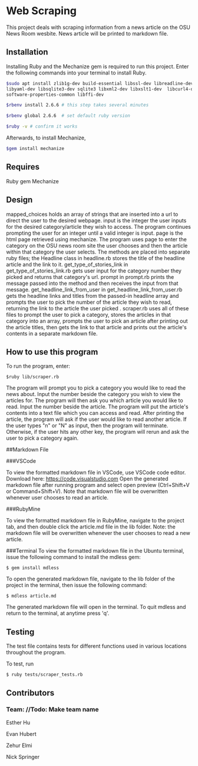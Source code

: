 # Web Scraping
This project deals with scraping information from a news article on the OSU News Room wesbite. News article will be printed to markdown file.
## Installation

Installing Ruby and the Mechanize gem is required to run this project. Enter the following commands into your terminal to install Ruby.

```bash
$sudo apt install zlib1g-dev build-essential libssl-dev libreadline-dev
libyaml-dev libsqlite3-dev sqlite3 libxml2-dev libxslt1-dev  libcurl4-openssl-dev
software-properties-common libffi-dev

$rbenv install 2.6.6 # this step takes several minutes

$rbenv global 2.6.6  # set default ruby version

$ruby -v # confirm it works
```
Afterwards, to install Mechanize,
```bash
$gem install mechanize
```
## Requires
Ruby gem Mechanize

## Design
mapped_choices holds an array of strings that are inserted into a url to direct the user to the desired webpage. input is the integer the user inputs for the desired category/article they wish to access. The program continues prompting the user for an integer until a valid integer is input. page is the html page retrieved using mechanize. The program uses page to enter the category on the OSU news room site the user chooses and then the article within that category the user selects. The methods are placed into separate ruby files; the Headline class in headline.rb stores the title of the headline article and the link to it. get_type_of_stories_link in get_type_of_stories_link.rb gets user input for the category number they picked and returns that category's url. prompt in prompt.rb prints the message passed into the method and then receives the input from that message. get_headline_link_from_user in  get_headline_link_from_user.rb gets the headline links and titles from the passed-in headline array and prompts the user to pick the number of the article they wish to read, returning the link to the article the user picked . scraper.rb uses all of these files to prompt the user to pick a category, stores the articles in that category into an array, prompts the user to pick an article after printing out the article titles, then gets the link to that article and prints out the article's contents in a separate markdown file.
  
## How to use this program

To run the program, enter:

```
$ruby lib/scraper.rb
```

The program will prompt you to pick a category you would like to read the news about. Input the number beside the category you wish to view the articles for.
The program will then ask you which article you would like to read. Input the number beside the article. The program will put the article's contents into a text file which you can access and read. After printing the article, the program will ask if the user would like to read another article. If the user types "n" or "N" as input, then the program will terminate. Otherwise, if the user hits any other key, the program will rerun and ask the user to pick a category again.

##Markdown File

###VSCode

To view the formatted markdown file in VSCode, use VSCode code editor. Download here: https://code.visualstudio.com
Open the generated markdown file after running program and select open preview (Ctrl+Shift+V or Command+Shift+V).
Note that markdown file will be overwritten whenever user chooses to read an article.

###RubyMine

To view the formatted markdown file in RubyMine, navigate to the project tab, and then double click the article.md file in the lib folder. Note: the markdown file will be overwritten whenever the user chooses to read a new article.

###Terminal
To view the formatted markdown file in the Ubuntu terminal, issue the following command to install the mdless gem:
```
$ gem install mdless
```
To open the generated markdown file, navigate to the lib folder of the project in the terminal, then issue the following command:
```
$ mdless article.md
```
The generated markdown file will open in the terminal. To quit mdless and return to the terminal, at anytime press 'q'.
## Testing

The test file contains tests for different functions used in various locations throughout the program.

To test, run

```
$ ruby tests/scraper_tests.rb
```

## Contributors

### Team: //Todo: Make team name

Esther Hu

Evan Hubert

Zehur Elmi

Nick Springer
